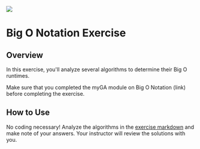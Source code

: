 ![](https://ga-dash.s3.amazonaws.com/production/assets/logo-9f88ae6c9c3871690e33280fcf557f33.png)

# Big O Notation Exercise

## Overview
In this exercise, you'll analyze several algorithms to determine their Big O runtimes.

Make sure that you completed the myGA module on Big O Notation (link) before completing the exercise.

## How to Use
No coding necessary! Analyze the algorithms in the [exercise markdown](https://git.generalassemb.ly/ed-product-library/SEI-Course-Materials/blob/master/6_computer-science-materials/algorithms/big-o-notation/exercises/BigOExercise.md) and make note of your answers. Your instructor will review the solutions with you.
